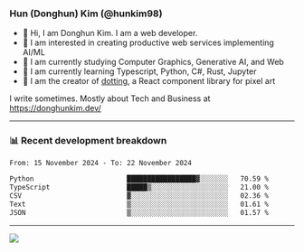 ### Hun (Donghun) Kim (@hunkim98)

- 👋 Hi, I am Donghun Kim. I am a web developer. 
- 🤔 I am interested in creating productive web services implementing AI/ML
- 🔭 I am currently studying Computer Graphics, Generative AI, and Web 
- 🌱 I am currently learning Typescript, Python, C#, Rust, Jupyter
- 🎨 I am the creator of [dotting](https://github.com/hunkim98/dotting), a React component library for pixel art

I write sometimes. Mostly about Tech and Business at https://donghunkim.dev/

---
### 📊 Recent development breakdown
<!--START_SECTION:waka-->

```txt
From: 15 November 2024 - To: 22 November 2024

Python                       █████████████████▓░░░░░░░   70.59 %
TypeScript                   █████▒░░░░░░░░░░░░░░░░░░░   21.00 %
CSV                          ▓░░░░░░░░░░░░░░░░░░░░░░░░   02.36 %
Text                         ▒░░░░░░░░░░░░░░░░░░░░░░░░   01.61 %
JSON                         ▒░░░░░░░░░░░░░░░░░░░░░░░░   01.57 %
```

<!--END_SECTION:waka-->
---

<!-- <div align='center'> -->
  <img align="center" src="https://github-readme-stats.vercel.app/api?username=hunkim98&theme=dark&show_icons=true"/>
<!-- </div> -->
<!--
**hunkim98/hunkim98** is a ✨ _special_ ✨ repository because its `README.md` (this file) appears on your GitHub profile.

Here are some ideas to get you started:

- 🔭 I’m currently working on ...
- 🌱 I’m currently learning ...
- 👯 I’m looking to collaborate on ...
- 🤔 I’m looking for help with ...
- 💬 Ask me about ...
- 📫 How to reach me: ...
- 😄 Pronouns: ...
- ⚡ Fun fact: ...
-->
